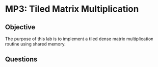 # MP3: Tiled Matrix Multiplication

## Objective
The purpose of this lab is to implement a tiled dense matrix multiplication routine using shared memory.

## Questions

